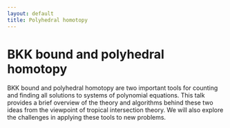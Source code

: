 ```yaml
---
layout: default
title: Polyhedral homotopy
---
```


# BKK bound and polyhedral homotopy

BKK bound and polyhedral homotopy are two important tools for
counting and finding all solutions to systems of polynomial equations.
This talk provides a brief overview of the theory and algorithms
behind these two ideas from the viewpoint of
tropical intersection theory.
We will also explore the challenges in applying these tools
to new problems.
